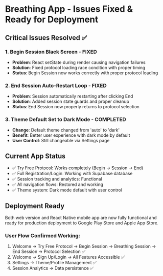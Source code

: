 # Breathing App - Issues Fixed & Ready for Deployment

## Critical Issues Resolved ✅

### 1. Begin Session Black Screen - FIXED
- **Problem**: React setState during render causing navigation failures
- **Solution**: Fixed protocol loading race condition with proper timing
- **Status**: Begin Session now works correctly with proper protocol loading

### 2. End Session Auto-Restart Loop - FIXED  
- **Problem**: Session automatically restarting after clicking End
- **Solution**: Added session state guards and proper cleanup
- **Status**: End Session now properly returns to protocol selection

### 3. Theme Default Set to Dark Mode - COMPLETED
- **Change**: Default theme changed from 'auto' to 'dark'
- **Benefit**: Better user experience with dark mode by default
- **User Control**: Still changeable via Settings page

## Current App Status
- ✅ Try Free Protocol: Works completely (Begin → Session → End)
- ✅ Full Registration/Login: Working with Supabase database
- ✅ Session tracking and analytics: Functional
- ✅ All navigation flows: Restored and working
- ✅ Theme system: Dark mode default with user control

## Deployment Ready
Both web version and React Native mobile app are now fully functional and ready for production deployment to Google Play Store and Apple App Store.

### User Flow Confirmed Working:
1. Welcome → Try Free Protocol → Begin Session → Breathing Session → End Session → Protocol Selection ✅
2. Welcome → Sign Up/Login → All Features Accessible ✅
3. Settings → Theme/Profile Management ✅
4. Session Analytics → Data persistence ✅